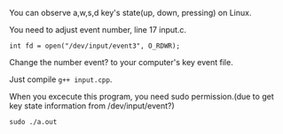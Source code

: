 You can observe a,w,s,d key's state(up, down, pressing) on Linux.

You need to adjust event number, line 17 input.c.

```
int fd = open("/dev/input/event3", O_RDWR);
```

Change the number event? to your computer's key event file.

Just compile `g++ input.cpp`.

When you excecute this program, you need sudo permission.(due to get key state information from /dev/input/event?)

`sudo ./a.out`
